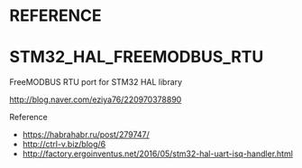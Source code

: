 # REFERENCE

# STM32_HAL_FREEMODBUS_RTU
FreeMODBUS RTU port for STM32 HAL library

http://blog.naver.com/eziya76/220970378890

Reference
-  https://habrahabr.ru/post/279747/
-  http://ctrl-v.biz/blog/6
-  http://factory.ergoinventus.net/2016/05/stm32-hal-uart-isq-handler.html
